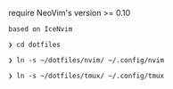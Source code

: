 require NeoVim's version >= 0.10

```
based on IceNvim

❯ cd dotfiles

❯ ln -s ~/dotfiles/nvim/ ~/.config/nvim

❯ ln -s ~/dotfiles/tmux/ ~/.config/tmux
```
